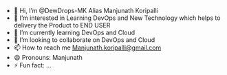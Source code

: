 - 👋 Hi, I’m @DewDrops-MK Alias Manjunath Koripalli
- 👀 I’m interested in Learning DevOps and New Technology which helps to delivery the Product to END USER
- 🌱 I’m currently learning DevOps and Cloud
- 💞️ I’m looking to collaborate on DevOps and Cloud
- 📫 How to reach me Manjunath.koripalli@gmail.com
- 😄 Pronouns: Manjunath
- ⚡ Fun fact: ...

<!---
DewDrops-MK/DewDrops-MK is a ✨ special ✨ repository because its `README.md` (this file) appears on your GitHub profile.
You can click the Preview link to take a look at your changes.
--->
